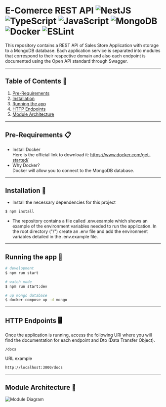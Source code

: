 # **E-Comerce REST API**  ![NestJS](https://img.shields.io/badge/NestJS-%23E0234E.svg?style=flat&logo=nestjs&logoColor=white) ![TypeScript](https://img.shields.io/badge/Typescript-%23007ACC.svg?style=flat&logo=typescript&logoColor=white) ![JavaScript](https://img.shields.io/badge/Javascript-%23323330.svg?style=flat&logo=javascript&logoColor=%23F7DF1E) ![MongoDB](https://img.shields.io/badge/MongoDB-%234ea94b.svg?style=flat&logo=mongodb&logoColor=white) ![Docker](https://img.shields.io/badge/Docker-%230db7ed.svg?style=flat&logo=docker&logoColor=white) ![ESLint](https://img.shields.io/badge/ESLint-4B3263?style=flat&logo=eslint&logoColor=white)

This repository contains a REST API of Sales Store Application with storage to a MongoDB database.
Each application service is separated into modules that correspond to their respective domain and also each endpoint is documented using the Open API standard through Swagger.

---

## **Table of Contents** 📖  
1. [Pre-Requirements](#pre-requirements-)
2. [Installation](#installation-)
3. [Running the app](#running-the-app-)
4. [HTTP Endpoints](#http-endpoints-desktop_computer)
5. [Module Architecture](#module-architecture-)
---

## **Pre-Requirements** 📋  
- Install Docker  
Here is the official link to download it: https://www.docker.com/get-started/  
- Why Docker?  
Docker will allow you to connect to the MongoDB database.

---

## **Installation** 🔧

- Install the necessary dependencies for this project
```bash
$ npm install
```

- The repository contains a file called .env.example which shows an example of the environment variables needed to run the application. In the root directory ("/") create an .env file and add the environment variables detailed in the .env.example file.

---

## **Running the app** 🚀

```bash
# development
$ npm run start

# watch mode
$ npm run start:dev

# up mongo database
$ docker-compose up -d mongo
```

---

## **HTTP Endpoints** :desktop_computer:

Once the application is running, access the following URI where you will find the documentation for each endpoint and Dto (Data Transfer Object).

```
/docs
```
URL example
```
http://localhost:3000/docs
```

---

## **Module Architecture** 📐

![Module Diagram](https://user-images.githubusercontent.com/106860308/217153488-bbcd949a-a304-40cf-9a10-798917f60a27.jpg)
